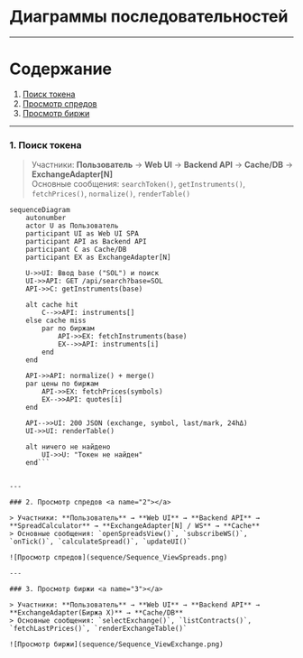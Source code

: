 # Диаграммы последовательностей

---

# Содержание
1. [Поиск токена](#1)
2. [Просмотр спредов](#2)
3. [Просмотр биржи](#3)

---

### 1. Поиск токена <a name="1"></a>

> Участники: **Пользователь** → **Web UI** → **Backend API** → **Cache/DB** → **ExchangeAdapter[N]**  
> Основные сообщения: `searchToken()`, `getInstruments()`, `fetchPrices()`, `normalize()`, `renderTable()`

```mermaid
sequenceDiagram
    autonumber
    actor U as Пользователь
    participant UI as Web UI SPA
    participant API as Backend API
    participant C as Cache/DB
    participant EX as ExchangeAdapter[N]

    U->>UI: Ввод base ("SOL") и поиск
    UI->>API: GET /api/search?base=SOL
    API->>C: getInstruments(base)

    alt cache hit
        C-->>API: instruments[]
    else cache miss
        par по биржам
            API->>EX: fetchInstruments(base)
            EX-->>API: instruments[i]
        end
    end

    API->>API: normalize() + merge()
    par цены по биржам
        API->>EX: fetchPrices(symbols)
        EX-->>API: quotes[i]
    end

    API-->>UI: 200 JSON (exchange, symbol, last/mark, 24hΔ)
    UI->>UI: renderTable()

    alt ничего не найдено
        UI->>U: "Токен не найден"
    end```


---

### 2. Просмотр спредов <a name="2"></a>

> Участники: **Пользователь** → **Web UI** → **Backend API** → **SpreadCalculator** → **ExchangeAdapter[N] / WS** → **Cache**  
> Основные сообщения: `openSpreadsView()`, `subscribeWS()`, `onTick()`, `calculateSpread()`, `updateUI()`

![Просмотр спредов](sequence/Sequence_ViewSpreads.png)

---

### 3. Просмотр биржи <a name="3"></a>

> Участники: **Пользователь** → **Web UI** → **Backend API** → **ExchangeAdapter(Биржа X)** → **Cache/DB**  
> Основные сообщения: `selectExchange()`, `listContracts()`, `fetchLastPrices()`, `renderExchangeTable()`

![Просмотр биржи](sequence/Sequence_ViewExchange.png)
